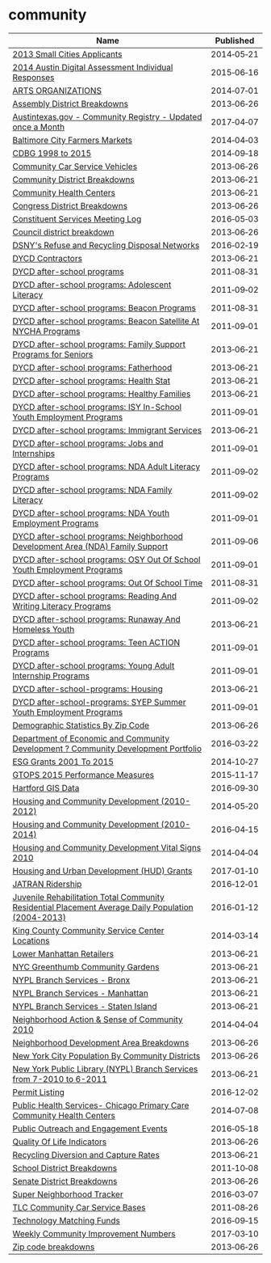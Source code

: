 # community

Name | Published
---- | ---------
[2013 Small Cities Applicants](../datasets/6hvp-8msr.md) | 2014&#x2011;05&#x2011;21
[2014 Austin Digital Assessment Individual Responses](../datasets/xp28-5kft.md) | 2015&#x2011;06&#x2011;16
[ARTS ORGANIZATIONS](../datasets/vwis-5pa9.md) | 2014&#x2011;07&#x2011;01
[Assembly District Breakdowns](../datasets/2t32-hbca.md) | 2013&#x2011;06&#x2011;26
[Austintexas.gov - Community Registry - Updated once a Month](../datasets/u3yy-shmz.md) | 2017&#x2011;04&#x2011;07
[Baltimore City Farmers Markets](../datasets/atzp-3tnt.md) | 2014&#x2011;04&#x2011;03
[CDBG 1998 to 2015](../datasets/vmvf-icyf.md) | 2014&#x2011;09&#x2011;18
[Community Car Service Vehicles](../datasets/scwj-eyn6.md) | 2013&#x2011;06&#x2011;26
[Community District Breakdowns](../datasets/w3c6-35wg.md) | 2013&#x2011;06&#x2011;21
[Community Health Centers](../datasets/b2sp-asbg.md) | 2013&#x2011;06&#x2011;21
[Congress District Breakdowns](../datasets/77d2-9ebr.md) | 2013&#x2011;06&#x2011;26
[Constituent Services Meeting Log](../datasets/n8hk-k676.md) | 2016&#x2011;05&#x2011;03
[Council district breakdown](../datasets/jqy3-ybjq.md) | 2013&#x2011;06&#x2011;26
[DSNY's Refuse and Recycling Disposal Networks](../datasets/kzmz-ivhb.md) | 2016&#x2011;02&#x2011;19
[DYCD Contractors](../datasets/75e9-fg2t.md) | 2013&#x2011;06&#x2011;21
[DYCD after-school programs](../datasets/mbd7-jfnc.md) | 2011&#x2011;08&#x2011;31
[DYCD after-school programs: Adolescent Literacy](../datasets/a8rp-fpnn.md) | 2011&#x2011;09&#x2011;02
[DYCD after-school programs: Beacon Programs](../datasets/35sw-rdxj.md) | 2011&#x2011;08&#x2011;31
[DYCD after-school programs: Beacon Satellite At NYCHA Programs](../datasets/pyif-r8qe.md) | 2011&#x2011;09&#x2011;01
[DYCD after-school programs: Family Support Programs for Seniors](../datasets/dhs7-q59e.md) | 2013&#x2011;06&#x2011;21
[DYCD after-school programs: Fatherhood](../datasets/esw6-z4id.md) | 2013&#x2011;06&#x2011;21
[DYCD after-school programs: Health Stat](../datasets/9f5k-vxxv.md) | 2013&#x2011;06&#x2011;21
[DYCD after-school programs: Healthy Families](../datasets/yqkf-i7a4.md) | 2013&#x2011;06&#x2011;21
[DYCD after-school programs: ISY In-School Youth Employment Programs](../datasets/56u9-ryj4.md) | 2011&#x2011;09&#x2011;01
[DYCD after-school programs: Immigrant Services](../datasets/zmut-au2w.md) | 2013&#x2011;06&#x2011;21
[DYCD after-school programs: Jobs and Internships](../datasets/99br-frp6.md) | 2011&#x2011;09&#x2011;01
[DYCD after-school programs: NDA Adult Literacy Programs](../datasets/ia9u-k3t3.md) | 2011&#x2011;09&#x2011;02
[DYCD after-school programs: NDA Family Literacy](../datasets/k3qa-jvkc.md) | 2011&#x2011;09&#x2011;02
[DYCD after-school programs: NDA Youth Employment Programs](../datasets/mrxb-9w9v.md) | 2011&#x2011;09&#x2011;01
[DYCD after-school programs: Neighborhood Development Area (NDA) Family Support](../datasets/chv4-k4fa.md) | 2011&#x2011;09&#x2011;06
[DYCD after-school programs: OSY Out Of School Youth Employment Programs](../datasets/36hn-wea6.md) | 2011&#x2011;09&#x2011;01
[DYCD after-school programs: Out Of School Time](../datasets/uvks-tn5n.md) | 2011&#x2011;08&#x2011;31
[DYCD after-school programs: Reading And Writing Literacy Programs](../datasets/w9cy-nnma.md) | 2011&#x2011;09&#x2011;02
[DYCD after-school programs: Runaway And Homeless Youth](../datasets/ujsc-un6m.md) | 2013&#x2011;06&#x2011;21
[DYCD after-school programs: Teen ACTION Programs](../datasets/fijd-wye8.md) | 2011&#x2011;09&#x2011;01
[DYCD after-school programs: Young Adult Internship Programs](../datasets/73bd-vkmx.md) | 2011&#x2011;09&#x2011;01
[DYCD after-school-programs: Housing](../datasets/fqcv-e9sg.md) | 2013&#x2011;06&#x2011;21
[DYCD after-school-programs: SYEP Summer Youth Employment Programs](../datasets/q5x3-7piv.md) | 2011&#x2011;09&#x2011;01
[Demographic Statistics By Zip Code](../datasets/kku6-nxdu.md) | 2013&#x2011;06&#x2011;26
[Department of Economic and Community Development ? Community Development Portfolio](../datasets/adkf-vin2.md) | 2016&#x2011;03&#x2011;22
[ESG Grants 2001 To 2015](../datasets/i6uz-rj2n.md) | 2014&#x2011;10&#x2011;27
[GTOPS 2015 Performance Measures](../datasets/i8u6-gqak.md) | 2015&#x2011;11&#x2011;17
[Hartford GIS Data](../datasets/9t3u-k43z.md) | 2016&#x2011;09&#x2011;30
[Housing and Community Development (2010-2012)](../datasets/m3z4-c8pp.md) | 2014&#x2011;05&#x2011;20
[Housing and Community Development (2010-2014)](../datasets/mvvs-32jm.md) | 2016&#x2011;04&#x2011;15
[Housing and Community Development Vital Signs 2010](../datasets/utne-q9c6.md) | 2014&#x2011;04&#x2011;04
[Housing and Urban Development (HUD) Grants](../datasets/rtej-a36y.md) | 2017&#x2011;01&#x2011;10
[JATRAN Ridership](../datasets/7aht-3yba.md) | 2016&#x2011;12&#x2011;01
[Juvenile Rehabilitation Total Community Residential Placement Average Daily Population (2004-2013)](../datasets/2c9r-85q7.md) | 2016&#x2011;01&#x2011;12
[King County Community Service Center Locations](../datasets/d2x4-qegp.md) | 2014&#x2011;03&#x2011;14
[Lower Manhattan Retailers](../datasets/cw88-qpsr.md) | 2013&#x2011;06&#x2011;21
[NYC Greenthumb Community Gardens](../datasets/ajxm-kzmj.md) | 2013&#x2011;06&#x2011;21
[NYPL Branch Services - Bronx](../datasets/pfys-fabf.md) | 2013&#x2011;06&#x2011;21
[NYPL Branch Services - Manhattan](../datasets/3nja-bsch.md) | 2013&#x2011;06&#x2011;21
[NYPL Branch Services - Staten Island](../datasets/wibz-uqui.md) | 2013&#x2011;06&#x2011;21
[Neighborhood Action & Sense of Community 2010](../datasets/ipje-efsv.md) | 2014&#x2011;04&#x2011;04
[Neighborhood Development Area Breakdowns](../datasets/urvc-2kdr.md) | 2013&#x2011;06&#x2011;26
[New York City Population By Community Districts](../datasets/xi7c-iiu2.md) | 2013&#x2011;06&#x2011;26
[New York Public Library (NYPL) Branch Services from 7-2010 to 6-2011](../datasets/ne9z-skhf.md) | 2013&#x2011;06&#x2011;21
[Permit Listing](../datasets/658t-2kwk.md) | 2016&#x2011;12&#x2011;02
[Public Health Services- Chicago Primary Care Community Health Centers](../datasets/cjg8-dbka.md) | 2014&#x2011;07&#x2011;08
[Public Outreach and Engagement Events](../datasets/8pec-7ugc.md) | 2016&#x2011;05&#x2011;18
[Quality Of Life Indicators](../datasets/8hkx-uppz.md) | 2013&#x2011;06&#x2011;26
[Recycling Diversion and Capture Rates](../datasets/gaq9-z3hz.md) | 2013&#x2011;06&#x2011;21
[School District Breakdowns](../datasets/g3vh-kbnw.md) | 2011&#x2011;10&#x2011;08
[Senate District Breakdowns](../datasets/uv67-wxba.md) | 2013&#x2011;06&#x2011;26
[Super Neighborhood Tracker](../datasets/jcxs-qmaz.md) | 2016&#x2011;03&#x2011;07
[TLC Community Car Service Bases](../datasets/nadh-kjkc.md) | 2011&#x2011;08&#x2011;26
[Technology Matching Funds](../datasets/6d4q-w9dv.md) | 2016&#x2011;09&#x2011;15
[Weekly Community Improvement Numbers](../datasets/6d4u-fgst.md) | 2017&#x2011;03&#x2011;10
[Zip code breakdowns](../datasets/6bic-qvek.md) | 2013&#x2011;06&#x2011;26

